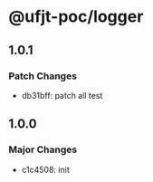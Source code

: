 # @ufjt-poc/logger

## 1.0.1

### Patch Changes

- db31bff: patch all test

## 1.0.0

### Major Changes

- c1c4508: init
